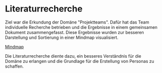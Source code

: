 # Literaturrecherche

Ziel war die Erkundung der Domäne "Projektteams". Dafür hat das Team individuelle Recherche betrieben und die Ergebnisse in einem gemeinsamen Dokument zusammengefasst. 
Diese Ergebnisse wurden zur besseren Darstellung und Sortierung in einer Mindmap visualisiert.

[Mindmap](domain%20research.png)

Die Literaturrecherche diente dazu, ein besseres Verständnis für die Domäne zu erlangen und die Grundlage für die Erstellung von Personas zu schaffen.